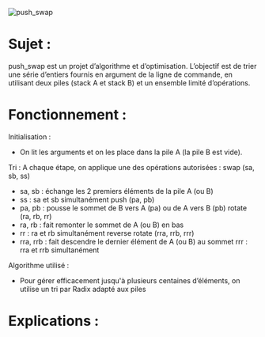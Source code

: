 ![push_swap](https://github.com/user-attachments/assets/0964941e-bf0f-4fec-9e55-0276531e1aaa)

# Sujet :
push_swap est un projet d’algorithme et d’optimisation. L’objectif est de trier une série d’entiers fournis en argument de la ligne de commande, en utilisant deux piles (stack A et stack B) et un ensemble limité d’opérations.

# Fonctionnement :
Initialisation : 
- On lit les arguments et on les place dans la pile A (la pile B est vide).

Tri : 
A chaque étape, on applique une des opérations autorisées :
swap (sa, sb, ss)
- sa, sb : échange les 2 premiers éléments de la pile A (ou B)
- ss : sa et sb simultanément
push (pa, pb)
- pa, pb : pousse le sommet de B vers A (pa) ou de A vers B (pb)
rotate (ra, rb, rr)
- ra, rb : fait remonter le sommet de A (ou B) en bas
- rr : ra et rb simultanément
reverse rotate (rra, rrb, rrr)
- rra, rrb : fait descendre le dernier élément de A (ou B) au sommet
rrr	: rra et rrb simultanément

Algorithme utilisé :
- Pour gérer efficacement jusqu'à plusieurs centaines d’éléments, on utilise un tri par Radix adapté aux piles

# Explications :


